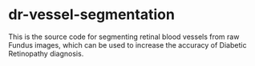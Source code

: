 # dr-vessel-segmentation
This is the source code for segmenting retinal blood vessels from raw Fundus images, which can be used to increase the accuracy of Diabetic Retinopathy diagnosis.

